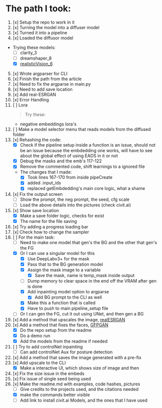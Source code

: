 # The path I took:

1.  [x] Setup the repo to work in it
2.  [x] Turning the model into a diffuser model
3.  [x] Turned it into a pipeline
4.  [x] Loaded the diffusor model
 - Trying these models:
    - [ ] clarity_3
    - [ ] dreamshaper_8
    - [x] [realisticVision_6](https://huggingface.co/SG161222/Realistic_Vision_V6.0_B1_noVAE)
5.  [x] Wrote argparser for CLI
6.  [x] Finish the path from the article
7.  [x] Need to fix the argparse in main.py
8.  [x] Need to add save location
9.  [x] Add real-ESRGAN
10. [x] Error Handling
11. [ ] Lora
    > Try these:
    - negative embeddings lora's
12. [ ] Make a model selector menu that reads models from the diffused folder
13. [x] Rehashing the code:
    - [x] Check if the pipeline setup inside a function is an issue, should not be an issue because the embdedding one works, will have to see about the global effect of using EADS in it or not
    - [x] Debug the masks and the emb's 117-122
    - [x] Remove the commented code, shift learnings to a ignored file
    - The changes that I made:
        - [x] Took lines 167-170 from inside pipeCreate
        - [x] added .input_ids
        - [x] replaced getEmbdedding's main core logic, what a shame
14. [x] Fix the output screen
    - [ ] Show the prompt, the neg prompt, the seed, cfg scale
    - [ ] Load the above details into the pictures (check civit.ai)
15. [x] Show save location
    - [x] Make a save folder logic, checks for exist
    - [x] The name for the file saving
16. [x] Try adding a progress loading bar
17. [x] Check how to change the sampler
18. [ ] For the main task:
    - [ ] Need to make one model that gen's the BG and the other that gen's the FG
    - [x] Or I can use a singular model for this
        - [x] Use DeepLabv3+ for the mask
        - [x] Pass that to the BG generation model
        - [x] Assign the mask image to a variable
            - [x] Save the mask, name is temp_mask inside output
        - [ ] Dump memory to clear space in the end off the VRAM after gen is done
        - [x] Add inpainting model option to argparse
            - [x] Add BG prompt to the CLI as well
        - [x] Make this a function that is called
        - [x] Have to push to main pipeline_setup file
    - [ ] Or I can gen the FG, cut it out using UNet, and then gen a BG
19. [x] Add a method that upscales the image, [realESRGAN](https://github.com/xinntao/Real-ESRGAN)
20. [x] Add a method that fixes the faces, [GFPGAN](https://github.com/TencentARC/GFPGAN) 
    - [x] Do the repo setup from the readme
    - [x] Do a demo run
    - [x] Add the models from the readme if needed
21. [ ] Try to add controlNet inpainting
    - [ ] Can add controlNet Aux for posture detection
22. [x] Add a method that saves the image generated with a pre-fix
23. [x] Add upscale to the CLI
    - [x] Make a interactive UI, which shows size of image and then 
24. [x] Fix the size issue in the embeds
25. [x] Fix issue of single seed being used
26. [x] Make the readme.md with examples, code hashes, pictures
    - [ ] Give credits to the projects used, and the citations needed 
    - [x] make the commands better visible
    - [ ] Add link to install civit.ai Models, and the ones that I have used